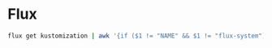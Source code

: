 # Flux

```bash
flux get kustomization | awk '{if ($1 != "NAME" && $1 != "flux-system") print $1;}' | xargs flux delete ks -s
```
